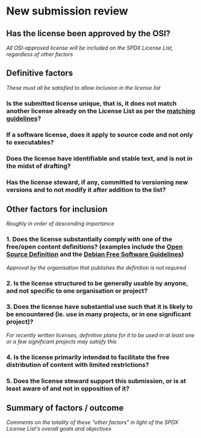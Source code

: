 # New submission review

## Has the license been approved by the OSI?

*All OSI-approved license will be included on the SPDX License List, regardless of other factors*

## Definitive factors

*These must all be satisfied to allow inclusion in the license list*

### Is the submitted license unique, that is, it does not match another license already on the License List as per the [matching guidelines](https://spdx.org/spdx-license-list/matching-guidelines)?

### If a software license, does it apply to source code and not only to executables?

### Does the license have identifiable and stable text, and is not in the midst of drafting?

### Has the license steward, if any, committed to versioning new versions and to not modify it after addition to the list?

## Other factors for inclusion

*Roughly in order of descending importance*

### 1. Does the license substantially comply with one of the free/open content definitions? (examples include the [Open Source Definition](https://opensource.org/osd) and the [Debian Free Software Guidelines](https://www.debian.org/social_contract#guidelines))

*Approval by the organisation that publishes the definition is not required*

### 2. Is the license structured to be generally usable by anyone, and not specific to one organisation or project?

### 3. Does the license have substantial use such that it is likely to be encountered (ie. use in many projects, or in one significant project)?

*For recently written licenses, definitive plans for it to be used in at least one or a few significant projects may satisfy this*

### 4. Is the license primarily intended to facilitate the free distribution of content with limited restrictions?

### 5. Does the license steward support this submission, or is at least aware of and not in opposition of it?

## Summary of factors / outcome

*Comments on the totality of these "other factors" in light of the SPDX License List's overall goals and objectives*
